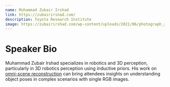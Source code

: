 ```yaml
---
name: Muhammad Zubair Irshad
link: https://zubairirshad.com/
description: Toyota Research Institute
image: https://zubairirshad.com/wp-content/uploads/2021/06/photograph_zubair.png
---
```


# Speaker Bio

Muhammad Zubair Irshad specializes in robotics and 3D perception, particularly in 3D robotics perception using inductive priors. His work on [omni-scene reconstruction](https://arxiv.org/pdf/2207.13691.pdf) can bring attendees insights on understanding object poses in complex scenarios with single RGB images.
